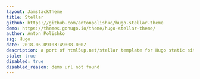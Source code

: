 ```yaml
---
layout: JamstackTheme
title: Stellar
github: https://github.com/antonpolishko/hugo-stellar-theme
demo: https://themes.gohugo.io/theme/hugo-stellar-theme/
author: Anton Polishko
ssg: Hugo
date: 2018-06-09T03:49:08.000Z
description: a port of html5up.net/stellar template for Hugo static site generator
stale: true
disabled: true
disabled_reason: demo url not found
---
```


